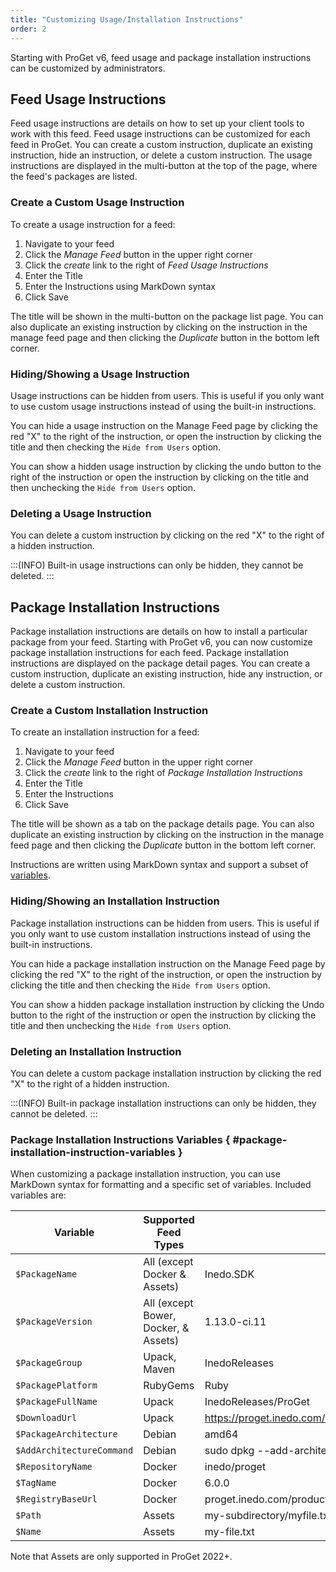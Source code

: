 ```yaml
---
title: "Customizing Usage/Installation Instructions"
order: 2
---
```


Starting with ProGet v6, feed usage and package installation instructions can be customized by administrators.

## Feed Usage Instructions

Feed usage instructions are details on how to set up your client tools to work with this feed. Feed usage instructions can be customized for each feed in ProGet. You can create a custom instruction, duplicate an existing instruction, hide an instruction, or delete a custom instruction. The usage instructions are displayed in the multi-button at the top of the page, where the feed's packages are listed.

### Create a Custom Usage Instruction

To create a usage instruction for a feed:
1. Navigate to your feed
1. Click the _Manage Feed_ button in the upper right corner
1. Click the _create_ link to the right of _Feed Usage Instructions_
1. Enter the Title 
1. Enter the Instructions using MarkDown syntax
1. Click Save

The title will be shown in the multi-button on the package list page. You can also duplicate an existing instruction by clicking on the instruction in the manage feed page and then clicking the _Duplicate_ button in the bottom left corner.

### Hiding/Showing a Usage Instruction

Usage instructions can be hidden from users. This is useful if you only want to use custom usage instructions instead of using the built-in instructions.

You can hide a usage instruction on the Manage Feed page by clicking the red "X" to the right of the instruction, or open the instruction by clicking the title and then checking the `Hide from Users` option.

You can show a hidden usage instruction by clicking the undo button to the right of the instruction or open the instruction by clicking on the title and then unchecking the `Hide from Users` option.


### Deleting a Usage Instruction

You can delete a custom instruction by clicking on the red "X" to the right of a hidden instruction.

:::(INFO)
Built-in usage instructions can only be hidden, they cannot be deleted.
:::

## Package Installation Instructions

Package installation instructions are details on how to install a particular package from your feed. Starting with ProGet v6, you can now customize package installation instructions for each feed. Package installation instructions are displayed on the package detail pages. You can create a custom instruction, duplicate an existing instruction, hide any instruction, or delete a custom instruction.

### Create a Custom Installation Instruction

To create an installation instruction for a feed:
1. Navigate to your feed
1. Click the _Manage Feed_ button in the upper right corner
1. Click the _create_ link to the right of _Package Installation Instructions_
1. Enter the Title 
1. Enter the Instructions
1. Click Save

The title will be shown as a tab on the package details page. You can also duplicate an existing instruction by clicking on the instruction in the manage feed page and then clicking the _Duplicate_ button in the bottom left corner.

Instructions are written using MarkDown syntax and support a subset of [variables](#package-installation-instruction-variables).

### Hiding/Showing an Installation Instruction

Package installation instructions can be hidden from users. This is useful if you only want to use custom installation instructions instead of using the built-in instructions.

You can hide a package installation instruction on the Manage Feed page by clicking the red "X" to the right of the instruction, or open the instruction by clicking the title and then checking the `Hide from Users` option.

You can show a hidden package installation instruction by clicking the Undo button to the right of the instruction or open the instruction by clicking the title and then unchecking the `Hide from Users` option.


### Deleting an Installation Instruction

You can delete a custom package installation instruction by clicking the red "X" to the right of a hidden instruction.

:::(INFO)
Built-in package installation instructions can only be hidden, they cannot be deleted.
:::

### Package Installation Instructions Variables  { #package-installation-instruction-variables }

When customizing a package installation instruction, you can use MarkDown syntax for formatting and a specific set of variables. Included variables are:

| Variable | Supported Feed Types | Example |
|------|----| ---- |
| `$PackageName` | All (except Docker & Assets) | Inedo.SDK |
| `$PackageVersion` | All (except Bower, Docker, & Assets) | 1.13.0-ci.11 |
| `$PackageGroup` | Upack, Maven | InedoReleases |
| `$PackagePlatform` | RubyGems | Ruby |
| `$PackageFullName` | Upack | InedoReleases/ProGet |
| `$DownloadUrl` | Upack | https://proget.inedo.com/upack/Products/download/InedoReleases/ProGet/5.3.38 |
| `$PackageArchitecture` | Debian | amd64 |
| `$AddArchitectureCommand` | Debian | sudo dpkg --add-architecture amd64 |
| `$RepositoryName` | Docker | inedo/proget |
| `$TagName` | Docker | 6.0.0 |
| `$RegistryBaseUrl` |  Docker | proget.inedo.com/productimages/ |
| `$Path` | Assets | my-subdirectory/myfile.txt |
| `$Name` | Assets | my-file.txt |

Note that Assets are only supported in ProGet 2022+.